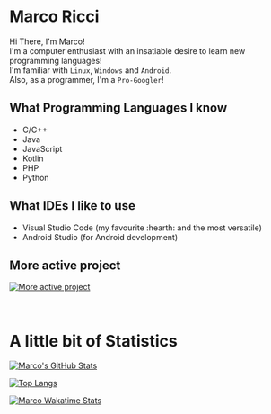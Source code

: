 # Marco Ricci
Hi There, I'm Marco!<br>
I'm a computer enthusiast with an insatiable desire to learn new programming languages!<br>
I'm familiar with `Linux`, `Windows` and `Android`.<br>
Also, as a programmer, I'm a `Pro-Googler`!

## What Programming Languages I know
- C/C++
- Java
- JavaScript
- Kotlin
- PHP
- Python

## What IDEs I like to use
- Visual Studio Code (my favourite :hearth: and the most versatile)
- Android Studio (for Android development)

## More active project
[![More active project](https://github-readme-stats.vercel.app/api/pin/?username=Markus2003&repo=Assistente-Vocale&theme=tokyonight)](https://github.com/Markus2003/Assistente-Vocale)

<br>

# A little bit of Statistics

[![Marco's GitHub Stats](https://github-readme-stats.vercel.app/api?username=Markus2003&show_icons=true&theme=tokyonight&custom_title=Marco's%20GitHub%20Stats)](https://github.com/Markus2003)<br>


[![Top Langs](https://github-readme-stats.vercel.app/api/top-langs/?username=Markus2003&layout=compact&theme=tokyonight&custom_title=Most%20used%20Languages)](https://github.com/Markus2003)<br>

[![Marco Wakatime Stats](https://github-readme-stats.vercel.app/api/wakatime?username=Markus2003&hide=text,Markdown&layout=compact&theme=tokyonight&custom_title=Wakatime%20Stats)](https://github.com/Markus2003)
